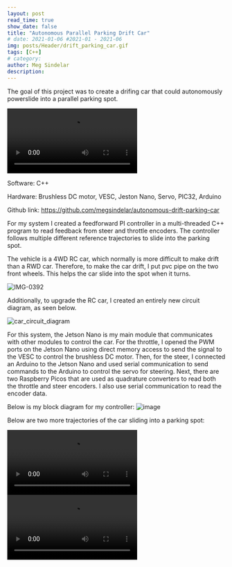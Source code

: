 ```yaml
---
layout: post
read_time: true
show_date: false
title: "Autonomous Parallel Parking Drift Car"
# date: 2021-01-06 #2021-01 - 2021-06
img: posts/Header/drift_parking_car.gif
tags: [C++]
# category: 
author: Meg Sindelar
description: 
---
```

The goal of this project was to create a drifing car that could autonomously powerslide into a parallel parking spot.

<video src="https://user-images.githubusercontent.com/87098227/226077785-7c41633c-0b24-44a4-a2bb-61c67c5146b3.mp4" controls="controls" style="max-width: 730px;">
</video>


Software: C++

Hardware: Brushless DC motor, VESC, Jeston Nano, Servo, PIC32, Arduino

Github link: <a href="(https://github.com/megsindelar/autonomous-drift-parking-car)"> https://github.com/megsindelar/autonomous-drift-parking-car </a>


For my system I created a feedforward PI controller in a multi-threaded C++ program to read feedback from steer and throttle encoders. The controller follows multiple different reference trajectories to slide into the parking spot.

The vehicle is a 4WD RC car, which normally is more difficult to make drift than a RWD car. Therefore, to make the car drift, I put pvc pipe on the two front wheels. This helps the car slide into the spot when it turns.

![IMG-0392](https://user-images.githubusercontent.com/87098227/226077342-5ff8e98f-e626-40f4-a14c-fd39bacd15a4.jpg)

Additionally, to upgrade the RC car, I created an entirely new circuit diagram, as seen below.

![car_circuit_diagram](https://user-images.githubusercontent.com/87098227/226084838-14ad9e0b-c22f-40e6-8ca4-77f9c1a1572c.png)

For this system, the Jetson Nano is my main module that communicates with other modules to control the car. For the throttle, I opened the PWM ports on the Jetson Nano using direct memory access to send the signal to the VESC to control the brushless DC motor. Then, for the steer, I connected an Arduino to the Jetson Nano and used serial communication to send commands to the Arduino to control the servo for steering. Next, there are two Raspberry Picos that are used as quadrature converters to read both the throttle and steer encoders. I also use serial communication to read the encoder data. 

Below is my block diagram for my controller:
![image](https://user-images.githubusercontent.com/87098227/226091732-d516770c-4927-4258-8358-4c87d700cb40.png)


Below are two more trajectories of the car sliding into a parking spot:

<video src="https://user-images.githubusercontent.com/87098227/226085126-b6397616-634d-4579-a8b6-12d43efa1120.mp4" controls="controls" style="max-width: 730px;">
</video>

<video src="https://user-images.githubusercontent.com/87098227/226085112-c1b7507b-579b-428f-8452-0de2543a2d5a.mp4" controls="controls" style="max-width: 730px;">
</video>


